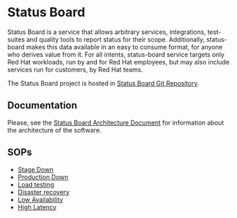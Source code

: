 # Status Board

Status Board is a service that allows arbitrary services, integrations,
test-suites and quality tools to report status for their scope. Additionally,
status-board makes this data available in an easy to consume format, for anyone
who derives value from it. For all intents, status-board service targets only
Red Hat workloads, run by and for Red Hat employees, but may also include
services run for customers, by Red Hat teams.

The Status Board project is hosted in [Status Board Git Repository](https://gitlab.cee.redhat.com/service/status-board).

## Documentation

Please, see the [Status Board Architecture
Document](https://gitlab.cee.redhat.com/service/status-board/-/blob/main/docs/architecture.md)
for information about the architecture of the software.

## SOPs
 * [Stage Down](./sops/status-board-stage-down.md)
 * [Production Down](./sops/status-board-production-down.md)
 * [Load testing](./sops/load-testing.md)
 * [Disaster recovery](./sops/disaster-recovery.md)
 * [Low Availability](./sops/status-board-availability.md)
 * [High Latency](./sops/status-board-latency.md)



